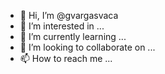- 👋 Hi, I’m @gvargasvaca
- 👀 I’m interested in ...
- 🌱 I’m currently learning ...
- 💞️ I’m looking to collaborate on ...
- 📫 How to reach me ...

<!---
gvargasvaca/gvargasvaca is a ✨ special ✨ repository because its `README.md` (this file) appears on your GitHub profile.
You can click the Preview link to take a look at your changes.
--->
